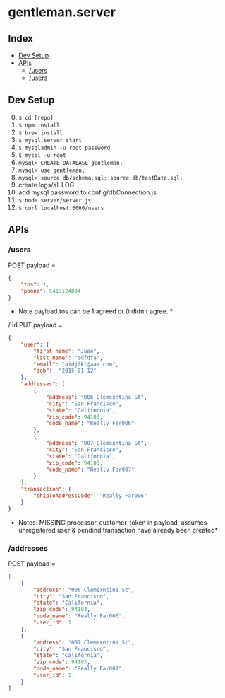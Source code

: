 gentleman.server
================

Index
----------------
* [Dev Setup](#user-content-dev-setup)
* [APIs](#user-content-apis)
    * [/users](#user-content-users)
    * [/users](#user-content-users)

Dev Setup
----------------
0. `$ cd [repo]`
0. `$ npm install`
0. `$ brew install`
0. `$ mysql.server start`
0. `$ mysqladmin -u root password`
0. `$ mysql -u root`
0. `mysql> CREATE DATABASE gentleman;`
0. `mysql> use gentleman;`
0. `mysql> source db/schema.sql; source db/testData.sql;`
0. create logs/all.LOG
0. add mysql password to config/dbConnection.js
0. `$ node server/server.js`
0. `$ curl localhost:6060/users`

APIs
----------------
### /users

POST payload =
```json
{
    "tos": 1,
    "phone": 5413124834
}
```
* Note payload.tos can be 1:agreed or 0:didn't agree. *

/:id
PUT payload =
```json
{
    "user": {
        "first_name": "Juan",
        "last_name": "adfdfa", 
        "email": "aidjfkl@aaa.com", 
        "dob":  "2015-01-12" 
    },
    "addresses": [
        {
            "address": "006 Clemexntina St",
            "city": "San Francisco",
            "state": "California",
            "zip_code": 94103,
            "code_name": "Really Far006"
        },
        {
            "address": "007 Clemexntina St",
            "city": "San Francisco",
            "state": "California",
            "zip_code": 94103,
            "code_name": "Really Far007"
        }
    ],
    "transaction": {
        "shipToAddressCode": "Really Far006"
    }
}
```
* Notes: MISSING processor_customer_token in payload, assumes unregistered user & pendind transaction have already been created*


### /addresses

POST payload =
```json
[
    {
        "address": "006 Clemexntina St",
        "city": "San Francisco",
        "state": "California",
        "zip_code": 94103,
        "code_name": "Really Far006",
        "user_id": 1
    },
    {
        "address": "007 Clemexntina St",
        "city": "San Francisco",
        "state": "California",
        "zip_code": 94103,
        "code_name": "Really Far007",
        "user_id": 1
    }
]
```
